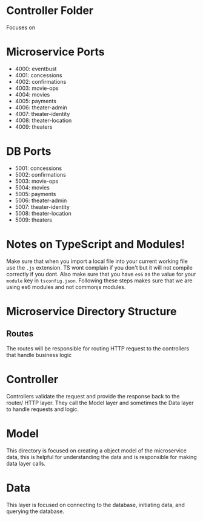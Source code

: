# Controller Folder
Focuses on 
# Microservice Ports
- 4000: eventbust
- 4001: concessions
- 4002: confirmations
- 4003: movie-ops
- 4004: movies
- 4005: payments
- 4006: theater-admin
- 4007: theater-identity
- 4008: theater-location
- 4009: theaters

# DB Ports
- 5001: concessions
- 5002: confirmations
- 5003: movie-ops
- 5004: movies
- 5005: payments
- 5006: theater-admin
- 5007: theater-identity
- 5008: theater-location
- 5009: theaters

# Notes on TypeScript and Modules!
Make sure that when you import a local file into your current working file use the `.js` extension. TS wont complain if you don't but it will not
compile correctly if you dont. Also make sure that you have `es6` as the value for your `module` key in `tsconfig.json`. Following
these steps makes sure that we are using es6 modules and not commonjs modules.
# Microservice Directory Structure
## Routes
The routes will be responsible for routing HTTP request to the controllers that handle business logic
# Controller
Controllers validate the request and provide the response back to the router/ HTTP layer. They call the Model layer and sometimes
the Data layer to handle requests and logic.

# Model
This directory is focused on creating a object model of the microservice data, this is helpful for understanding the data and is responsible
for making data layer calls.
# Data
This layer is focused on connecting to the database, initiating data, and querying the database.